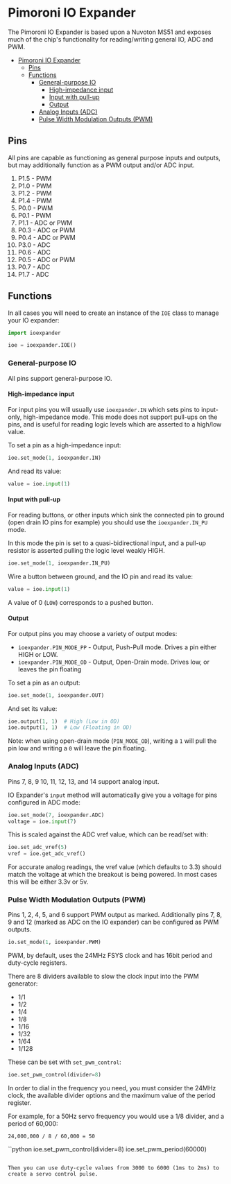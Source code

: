 # Pimoroni IO Expander

The Pimoroni IO Expander is based upon a Nuvoton MS51 and exposes much of the chip's functionality for reading/writing general IO, ADC and PWM.

- [Pimoroni IO Expander](#pimoroni-io-expander)
  - [Pins](#pins)
  - [Functions](#functions)
    - [General-purpose IO](#general-purpose-io)
      - [High-impedance input](#high-impedance-input)
      - [Input with pull-up](#input-with-pull-up)
      - [Output](#output)
    - [Analog Inputs (ADC)](#analog-inputs-adc)
    - [Pulse Width Modulation Outputs (PWM)](#pulse-width-modulation-outputs-pwm)

## Pins

All pins are capable as functioning as general purpose inputs and outputs, but may additionally function as a PWM output and/or ADC input.

1. P1.5 - PWM
2. P1.0 - PWM
3. P1.2 - PWM
4. P1.4 - PWM
5. P0.0 - PWM
6. P0.1 - PWM
7. P1.1 - ADC or PWM
8. P0.3 - ADC or PWM
9. P0.4 - ADC or PWM
10. P3.0 - ADC
11. P0.6 - ADC
12. P0.5 - ADC or PWM
13. P0.7 - ADC
14. P1.7 - ADC

## Functions

In all cases you will need to create an instance of the `IOE` class to manage your IO expander:

```python
import ioexpander

ioe = ioexpander.IOE()
```

### General-purpose IO

All pins support general-purpose IO.



#### High-impedance input

For input pins you will usually use `ioexpander.IN` which sets pins to input-only, high-impedance mode. This mode does not support pull-ups on the pins, and is useful for reading logic levels which are asserted to a high/low value.

To set a pin as a high-impedance input:

```python
ioe.set_mode(1, ioexpander.IN)
```

And read its value:

```python
value = ioe.input(1)
```

#### Input with pull-up

For reading buttons, or other inputs which sink the connected pin to ground (open drain IO pins for example) you should use the `ioexpander.IN_PU` mode.

In this mode the pin is set to a quasi-bidirectional input, and a pull-up resistor is asserted pulling the logic level weakly HIGH.

```python
ioe.set_mode(1, ioexpander.IN_PU)
```

Wire a button between ground, and the IO pin and read its value:

```python
value = ioe.input(1)
```

A value of 0 (`LOW`) corresponds to a pushed button.

#### Output

For output pins you may choose a variety of output modes:

* `ioexpander.PIN_MODE_PP` - Output, Push-Pull mode. Drives a pin either HIGH or LOW.
* `ioexpander.PIN_MODE_OD` - Output, Open-Drain mode. Drives low, or leaves the pin floating

To set a pin as an output:

```python
ioe.set_mode(1, ioexpander.OUT)
```

And set its value:

```python
ioe.output(1, 1)  # High (Low in OD)
ioe.output(1, 1)  # Low (Floating in OD)
```

Note: when using open-drain mode (`PIN_MODE_OD`), writing a `1` will pull the pin low and writing a `0` will leave the pin floating.

### Analog Inputs (ADC)

Pins 7, 8, 9 10, 11, 12, 13, and 14 support analog input.

IO Expander's `input` method will automatically give you a voltage for pins configured in ADC mode:

```python
ioe.set_mode(7, ioexpander.ADC)
voltage = ioe.input(7)
```

This is scaled against the ADC vref value, which can be read/set with:

```python
ioe.set_adc_vref(5)
vref = ioe.get_adc_vref()
```

For accurate analog readings, the vref value (which defaults to 3.3) should match the voltage at which the breakout is being powered. In most cases this will be either 3.3v or 5v.

### Pulse Width Modulation Outputs (PWM)

Pins 1, 2, 4, 5, and 6 support PWM output as marked. Additionally pins 7, 8, 9 and 12 (marked as ADC on the IO expander) can be configured as PWM outputs.

```python
io.set_mode(1, ioexpander.PWM)
```

PWM, by default, uses the 24MHz FSYS clock and has  16bit period and duty-cycle registers.

There are 8 dividers available to slow the clock input into the PWM generator:

* 1/1
* 1/2
* 1/4
* 1/8
* 1/16
* 1/32
* 1/64
* 1/128

These can be set with `set_pwm_control`:

```python
ioe.set_pwm_control(divider=8)
```

In order to dial in the frequency you need, you must consider the 24MHz clock, the available divider options and the maximum value of the period register.

For example, for a 50Hz servo frequency you would use a 1/8 divider, and a period of 60,000:

```
24,000,000 / 8 / 60,000 = 50
````

``python
ioe.set_pwm_control(divider=8)
ioe.set_pwm_period(60000)
```

Then you can use duty-cycle values from 3000 to 6000 (1ms to 2ms) to create a servo control pulse.
